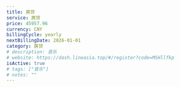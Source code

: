 ```yaml
---
title: 房贷
service: 房贷
price: 45957.96
currency: CNY
billingCycle: yearly
nextBillingDate: 2026-01-01
category: 房贷
# description: 音乐
# website: https://dash.lineasia.top/#/register?code=MSHllfkp
isActive: true
# tags: ["音乐"]
# notes: ""
---
```

<!-- 
# Adobe Creative Cloud 订阅

Adobe Creative Cloud 提供完整的创意工具套件，包括 Photoshop、Illustrator、Premiere Pro 等。

## 包含软件
- Photoshop
- Illustrator
- Premiere Pro
- After Effects
- InDesign
- Lightroom
- 以及更多创意应用

## 使用情况
主要用于图片编辑和视频制作，每周使用约10小时。 -->
